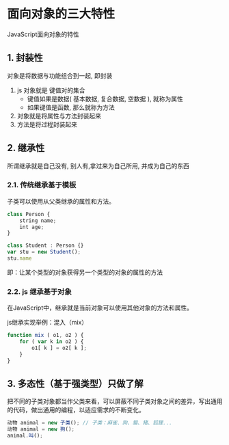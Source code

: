 # 面向对象的三大特性

JavaScript面向对象的特性

## 1. 封装性 

对象是将数据与功能组合到一起, 即封装

1. js 对象就是 键值对的集合
   * 键值如果是数据\( 基本数据, 复合数据, 空数据 \), 就称为属性
   * 如果键值是函数, 那么就称为方法
2. 对象就是将属性与方法封装起来
3. 方法是将过程封装起来

## 2. 继承性

所谓继承就是自己没有, 别人有,拿过来为自己所用, 并成为自己的东西

### 2.1. 传统继承基于模板 
子类可以使用从父类继承的属性和方法。

```javascript
class Person {
    string name;
    int age;
}

class Student : Person {}
var stu = new Student();
stu.name
```

即：让某个类型的对象获得另一个类型的对象的属性的方法

### 2.2. js 继承基于对象 
在JavaScript中，继承就是当前对象可以使用其他对象的方法和属性。

js继承实现举例：混入（mix）

```javascript
function mix ( o1, o2 ) {
    for ( var k in o2 ) {
        o1[ k ] = o2[ k ];
    }
}
```
## 3. 多态性（基于强类型）只做了解 

把不同的子类对象都当作父类来看，可以屏蔽不同子类对象之间的差异，写出通用的代码，做出通用的编程，以适应需求的不断变化。

```javascript
动物 animal = new 子类(); // 子类：麻雀、狗、猫、猪、狐狸...
动物 animal = new 狗();
animal.叫();
```

